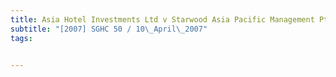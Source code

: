 ```yaml
---
title: Asia Hotel Investments Ltd v Starwood Asia Pacific Management Pte Ltd and Another 
subtitle: "[2007] SGHC 50 / 10\_April\_2007"
tags:


---
```


